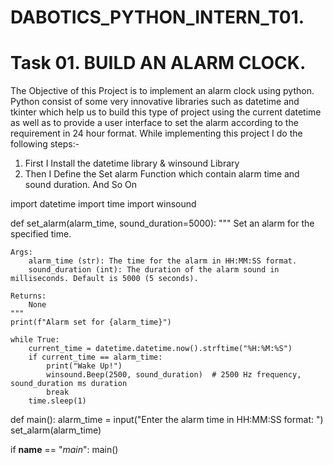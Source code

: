 # DABOTICS_PYTHON_INTERN_T01. 
# Task 01.  BUILD AN ALARM CLOCK. 
The Objective of this Project is to implement an alarm clock using python. 
Python consist of some very innovative libraries such as datetime and tkinter which help us to build this type of project using the current datetime as well as to provide a user interface to set the alarm according to the requirement in 24 hour format. 
While implementing this project I do the following steps:- 
01. First I Install the datetime library & winsound Library 
02. Then I Define the Set alarm Function which contain alarm time and sound duration. 
And So On 


import datetime
import time
import winsound

def set_alarm(alarm_time, sound_duration=5000):
    """
    Set an alarm for the specified time.

    Args:
        alarm_time (str): The time for the alarm in HH:MM:SS format.
        sound_duration (int): The duration of the alarm sound in milliseconds. Default is 5000 (5 seconds).

    Returns:
        None
    """
    print(f"Alarm set for {alarm_time}")

    while True:
        current_time = datetime.datetime.now().strftime("%H:%M:%S")
        if current_time == alarm_time:
            print("Wake Up!")
            winsound.Beep(2500, sound_duration)  # 2500 Hz frequency, sound_duration ms duration
            break
        time.sleep(1)

def main():
    alarm_time = input("Enter the alarm time in HH:MM:SS format: ")
    set_alarm(alarm_time)

if __name__ == "_main_":
    main()


